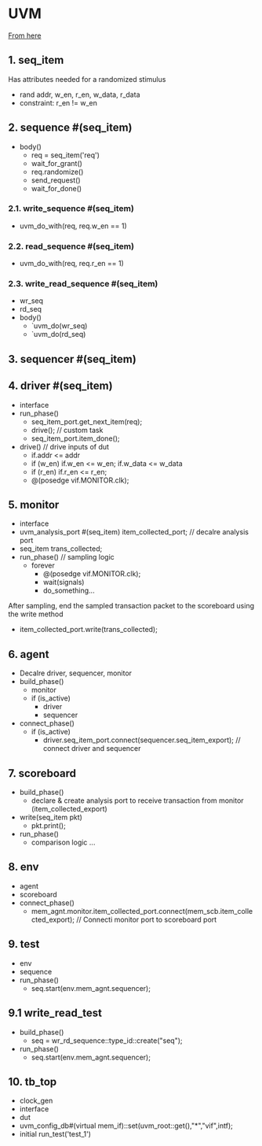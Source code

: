 # UVM

[From here](https://verificationguide.com/uvm/uvm-testbench-architecture/)

## 1. seq_item

Has attributes needed for a randomized stimulus

- rand addr, w_en, r_en, w_data, r_data
- constraint: r_en != w_en

## 2. sequence #(seq_item)


- body()
  - req = seq_item('req')
  - wait_for_grant()
  - req.randomize()
  - send_request()
  - wait_for_done()


### 2.1. write_sequence #(seq_item)

- uvm_do_with(req, req.w_en == 1)

### 2.2. read_sequence #(seq_item)

- uvm_do_with(req, req.r_en == 1)

### 2.3. write_read_sequence #(seq_item)

- wr_seq
- rd_seq
- body()
  - `uvm_do(wr_seq)
  - `uvm_do(rd_seq)


## 3. sequencer #(seq_item)

## 4. driver #(seq_item)

- interface
- run_phase()
  - seq_item_port.get_next_item(req);
  - drive();                           // custom task
  - seq_item_port.item_done();
- drive()                              // drive inputs of dut
  - if.addr <= addr
  - if (w_en) if.w_en <= w_en; if.w_data <= w_data 
  - if (r_en) if.r_en <= r_en;
  - @(posedge vif.MONITOR.clk);


## 5. monitor

- interface
- uvm_analysis_port #(seq_item) item_collected_port; // decalre analysis port
- seq_item trans_collected;
- run_phase() // sampling logic
  - forever 
    - @(posedge vif.MONITOR.clk); 
    - wait(signals) 
    - do_something...

After sampling, end the sampled transaction packet to the scoreboard using the write method
- item_collected_port.write(trans_collected); 

## 6. agent

- Decalre driver, sequencer, monitor
- build_phase()
  - monitor
  - if (is_active)
    - driver
    - sequencer
- connect_phase()
  - if (is_active)
    - driver.seq_item_port.connect(sequencer.seq_item_export); // connect driver and sequencer

## 7. scoreboard

- build_phase()
  - declare & create analysis port to receive transaction from monitor (item_collected_export)
- write(seq_item pkt)
  - pkt.print();
- run_phase()
  - comparison logic ...

## 8. env

- agent
- scoreboard
- connect_phase()
  - mem_agnt.monitor.item_collected_port.connect(mem_scb.item_collected_export); // Connecti monitor port to scoreboard port

## 9. test

- env
- sequence
- run_phase()
  - seq.start(env.mem_agnt.sequencer);

## 9.1 write_read_test

- build_phase()
  - seq = wr_rd_sequence::type_id::create("seq");
- run_phase()
  - seq.start(env.mem_agnt.sequencer);

## 10. tb_top

- clock_gen
- interface
- dut
- uvm_config_db#(virtual mem_if)::set(uvm_root::get(),"*","vif",intf);
- initial run_test('test_1')